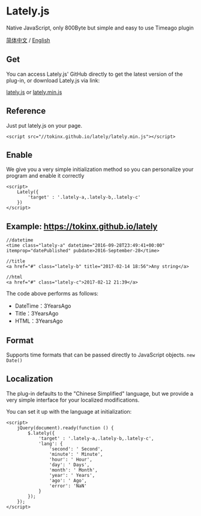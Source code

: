 # Lately.js

Native JavaScript, only 800Byte but simple and easy to use Timeago plugin

[简体中文][3] / [English][3]

## Get

You can access Lately.js' GitHub directly to get the latest version of the plug-in, or download Lately.js via link:

[lately.js][1] or [lately.min.js][2]

## Reference

Just put lately.js on your page.

    <script src="//tokinx.github.io/lately/lately.min.js"></script>

## Enable

We give you a very simple initialization method so you can personalize your program and enable it correctly

    <script>
        Lately({
            'target' : '.lately-a,.lately-b,.lately-c'
        })
    </script>

## Example: https://tokinx.github.io/lately

    //datetime
    <time class="lately-a" datetime="2016-09-28T23:49:41+00:00" itemprop="datePublished" pubdate>2016-September-28</time>

    //title
    <a href="#" class="lately-b" title="2017-02-14 18:56">Any string</a>

    //html
    <a href="#" class="lately-c">2017-02-12 21:39</a>

The code above performs as follows:

- DateTime：3YearsAgo
- Title：3YearsAgo
- HTML：3YearsAgo

## Format

Supports time formats that can be passed directly to JavaScript objects.  `new Date()`

## Localization

The plug-in defaults to the "Chinese Simplified" language, but we provide a very simple interface for your localized modifications.

You can set it up with the language at initialization:

    <script>
        jQuery(document).ready(function () {
            $.lately({
                'target' : '.lately-a,.lately-b,.lately-c',
                'lang': {
                    'second': ' Second',
                    'minute': ' Minute',
                    'hour': ' Hour',
                    'day': ' Days',
                    'month': ' Month',
                    'year': ' Years',
                    'ago': ' Ago',
                    'error': 'NaN'
                }
            });
        });
    </script>

  [1]: https://tokinx.github.io/lately/lately.js
  [2]: https://tokinx.github.io/lately/lately.min.js
  [3]: README-ZH.md
  [4]: README.md
